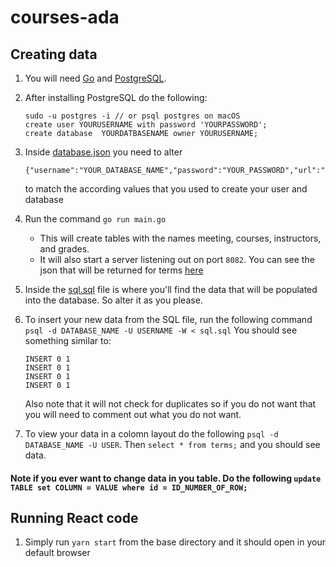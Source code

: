 # courses-ada

## Creating data
1. You will need [Go](https://golang.org/doc/) and [PostgreSQL](https://www.postgresql.org/).
2. After installing PostgreSQL do the following:
    ```
    sudo -u postgres -i // or psql postgres on macOS
    create user YOURUSERNAME with password 'YOURPASSWORD';
    create database  YOURDATBASENAME owner YOURUSERNAME;
    ```
3. Inside [database.json](https://github.com/kdjohnson/courses-ada/blob/master/database.json) you need to alter 
    ```
    {"username":"YOUR_DATABASE_NAME","password":"YOUR_PASSWORD","url":"localhost","dbname":"YOUR_DATABASE_NAME"}
    ```
    to match the according values that you used to create your user and database 
4. Run the command `go run main.go`
    * This will create tables with the names meeting, courses, instructors, and grades.
    * It will also start a server listening out on port `8082`. You can see the json that will be returned for terms [here](http://localhost:8082/api/terms) 
5. Inside the [sql.sql](https://github.com/kdjohnson/courses-ada/blob/master/sql.sql) file is where you'll find the data that will be populated into the database. So alter it as you please.
6. To insert your new data from the SQL file, run the following command `psql -d DATABASE_NAME -U USERNAME -W < sql.sql` You should see something similar to: 
    ```
    INSERT 0 1
    INSERT 0 1
    INSERT 0 1
    INSERT 0 1
    ```

    Also note that it will not check for duplicates so if you do not want that you will need to comment out what you do not want. 
7. To view your data in a colomn layout do the following `psql -d DATABASE_NAME -U USER`. Then `select * from terms;` and you should see data.

#### Note if you ever want to change data in you table. Do the following `update TABLE set COLUMN = VALUE where id = ID_NUMBER_OF_ROW;`

## Running React code
1. Simply run `yarn start` from the base directory and it should open in your default browser 